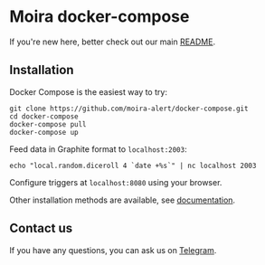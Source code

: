 # Moira docker-compose

If you're new here, better check out our main [README](https://github.com/moira-alert/moira/blob/master/README.md).

## Installation

Docker Compose is the easiest way to try:

```
git clone https://github.com/moira-alert/docker-compose.git
cd docker-compose
docker-compose pull
docker-compose up
```

Feed data in Graphite format to `localhost:2003`:

```
echo "local.random.diceroll 4 `date +%s`" | nc localhost 2003
```

Configure triggers at `localhost:8080` using your browser.

Other installation methods are available, see [documentation](https://moira.readthedocs.io/en/latest/installation/index.html).

## Contact us

If you have any questions, you can ask us on [Telegram](https://t.me/moira_alert).
